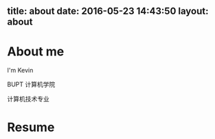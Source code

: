 title: about
date: 2016-05-23 14:43:50
layout: about
---
# About me #
I'm  Kevin

BUPT 计算机学院 

计算机技术专业

# Resume #

